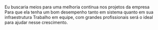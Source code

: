 Eu buscaria meios para uma melhoria contínua nos projetos da empresa
Para que ela tenha um bom desempenho tanto em sistema quanto em sua infraestrutura
Trabalho em equipe, com grandes profissionais será o ideal para ajudar nesse crescimento.
